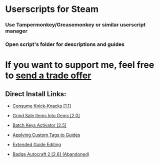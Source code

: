 # Userscripts for Steam

### Use Tampermonkey/Greasemonkey or similar userscript manager

### Open script's folder for descriptions and guides

# If you want to support me, feel free to [send a trade offer](https://steamcommunity.com/tradeoffer/new/?partner=151993701&token=yim1BYNv)

## Direct Install Links:
* [Consume Knick-Knacks [1.1]](https://github.com/LiteOnE/Steam-Scripts/raw/master/Consume-Knick-Knacks/Consume-Knick-Knacks.user.js)

* [Grind Sale Items Into Gems [2.0]](https://github.com/LiteOnE/Steam-Scripts/raw/master/Grind-Sale-Items-Into-Gems/Grind-Sale-Items-Into-Gems.user.js)

* [Batch Keys Activator [2.5]](https://github.com/LiteOnE/Steam-Scripts/raw/master/Batch-Keys-Activator/Batch-Keys-Activator.user.js)

* [Applying Custom Tags to Guides](https://github.com/LiteOnE/Steam-Scripts/raw/master/Applying-Custom-Tags-to-Guides.user.js)

* [Extended Guide Editing](https://github.com/LiteOnE/Steam-Scripts/raw/master/Extended-Guide-Editing.user.js)

* [Badge Autocraft 2 [2.6] (Abandoned)](https://github.com/LiteOnE/Steam-Scripts/raw/master/Badge-Autocraft-2/Badge-Autocraft-2.user.js)
